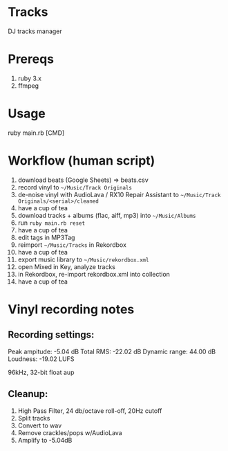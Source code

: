 # Tracks

DJ tracks manager

# Prereqs

1. ruby 3.x
1. ffmpeg

# Usage

ruby main.rb [CMD]

# Workflow (human script)

1. download beats (Google Sheets) => beats.csv
1. record vinyl to `~/Music/Track Originals`
1. de-noise vinyl with AudioLava / RX10 Repair Assistant to `~/Music/Track Originals/<serial>/cleaned`
1. have a cup of tea
1. download tracks + albums (flac, aiff, mp3) into `~/Music/Albums`
1. run `ruby main.rb reset`
1. have a cup of tea
1. edit tags in MP3Tag
1. reimport `~/Music/Tracks` in Rekordbox
1. have a cup of tea
1. export music library to `~/Music/rekordbox.xml`
1. open Mixed in Key, analyze tracks
1. in Rekordbox, re-import rekordbox.xml into collection
1. have a cup of tea

# Vinyl recording notes

## Recording settings:

Peak ampitude: -5.04 dB
Total RMS: -22.02 dB
Dynamic range: 44.00 dB
Loudness: -19.02 LUFS

96kHz, 32-bit float aup

## Cleanup:

1. High Pass Filter, 24 db/octave roll-off, 20Hz cutoff
1. Split tracks
1. Convert to wav
1. Remove crackles/pops w/AudioLava
1. Amplify to -5.04dB
